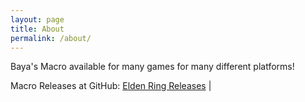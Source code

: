 ```yaml
---
layout: page
title: About
permalink: /about/
---
```


Baya's Macro available for many games for many different platforms!

Macro Releases at GitHub:
[Elden Ring Releases](https://github.com/bayamacro/Baya-Macro-Elden-Ring-Edition/releases) |



